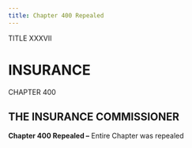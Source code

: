 ```yaml
---
title: Chapter 400 Repealed
---
```


TITLE XXXVII
                                             
INSURANCE
=============

CHAPTER 400
                                             
THE INSURANCE COMMISSIONER
--------------------------

**Chapter 400 Repealed –** Entire Chapter was repealed
